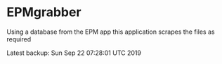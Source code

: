 # EPMgrabber
Using a database from the EPM app this application scrapes the files as required


Latest backup: Sun Sep 22 07:28:01 UTC 2019
